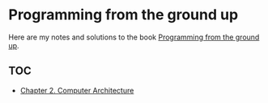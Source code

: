 # Programming from the ground up

Here are my notes and solutions to the book 
[Programming from the ground up](https://drive.google.com/file/d/1KfVTZmRPJ4wMb5EQaARoTPEn_F8H4m1z/view?usp=drive_link).

## TOC

- [Chapter 2. Computer Architecture](/docs/Chapter2.md)
